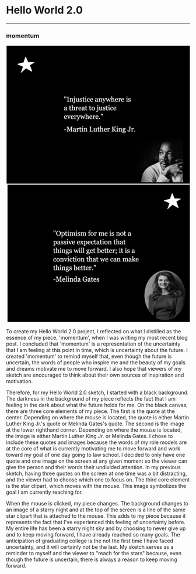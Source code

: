 # Hello World 2.0
------

### momentum
![mlkscreen](images/mlkscreen.png?raw=true "mlkscreen")
![mgscreen](images/mgscreen.png?raw=true "mgscreen")

To create my Hello World 2.0 project, I reflected on what I distilled as the essence of my piece, 'momentum', when I was writing my most recent blog post. I concluded that 'momentum' is a representation of the uncertainty that I am feeling at this point in time, which is uncertainty about the future. I created 'momentum' to remind myself that, even though the future is uncertain, the words of people who inspire me and the beauty of my goals and dreams motivate me to move forward. I also hope that viewers of my sketch are encouraged to think about their own sources of inspiration and motivation.

Therefore, for my Hello World 2.0 sketch, I started with a black background. The darkness in the background of my piece reflects the fact that I am feeling in the dark about what the future holds for me. On the black canvas, there are three core elements of my piece. The first is the quote at the center. Depending on where the mouse is located, the quote is either Martin Luther King Jr.'s quote or Melinda Gates's quote. The second is the image at the lower righthand corner. Depending on where the mouse is located, the image is either Martin Luther King Jr. or Melinda Gates. I chose to include these quotes and images because the words of my role models are at the core of what is currently motivating me to move forward and work toward my goal of one day going to law school. I decided to only have one quote and one image on the screen at any given moment so the viewer can give the person and their words their undivided attention. In my previous sketch, having three quotes on the screen at one time was a bit distracting, and the viewer had to choose which one to focus on. The third core element is the star clipart, which moves with the mouse. This image symbolizes the goal I am currently reaching for. 

When the mouse is clicked, my piece changes. The background changes to an image of a starry night and at the top of the screen is a line of the same star clipart that is attached to the mouse. This adds to my piece because it represents the fact that I've experienced this feeling of uncertainty before. My entire life has been a starry night sky and by choosing to never give up and to keep moving forward, I have already reached so many goals. The anticipation of graduating college is the not the first time I have faced uncertainty, and it will certainly not be the last. My sketch serves as a reminder to myself and the viewer to "reach for the stars" because, even though the future is uncertain, there is always a reason to keep moving forward.